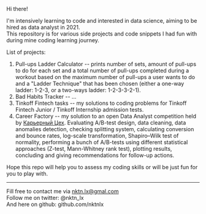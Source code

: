 Hi there!


I'm intensively learning to code and interested in data science, aiming to be hired as data analyst in 2021.  
This repository is for various side projects and code snippets I had fun with during mine coding learning journey.  


List of projects:
1. Pull-ups Ladder Calculator -- prints number of sets, amount of pull-ups to do for each set and a total number of pull-ups completed during a workout based on the maximum number of pull-ups a user wants to do and a "Ladder Technique" that has been chosen (either a one-way ladder: 1-2-3, or a two-ways ladder: 1-2-3-3-2-1).  
2. Bad Habits Tracker -- ...
3. Tinkoff Fintech tasks -- my solutions to coding problems for Tinkoff Fintech Junior / Tinkoff Internship admission tests.  
4. Career Factory -- my solution to an open Data Analyst competition held by [Карьерный Цех](https://careerfactory.ru/). Evaluating A/B-test design, data cleaning, data anomalies detection, checking splitting system, calculating conversion and bounce rates, log-scale transformation, Shapiro–Wilk test of normality, performing a bunch of A/B-tests using different statistical approaches (Z-test, Mann-Whitney rank test), plotting results, concluding and giving recommendations for follow-up actions.       


Hope this repo will help you to assess my coding skills or will be just fun for you to play with.  



--------------------------------------------
Fill free to contact me via nktn.lx@gmal.com  
Follow me on twitter: @nktn_lx  
And here on github: github.com/nktnlx  